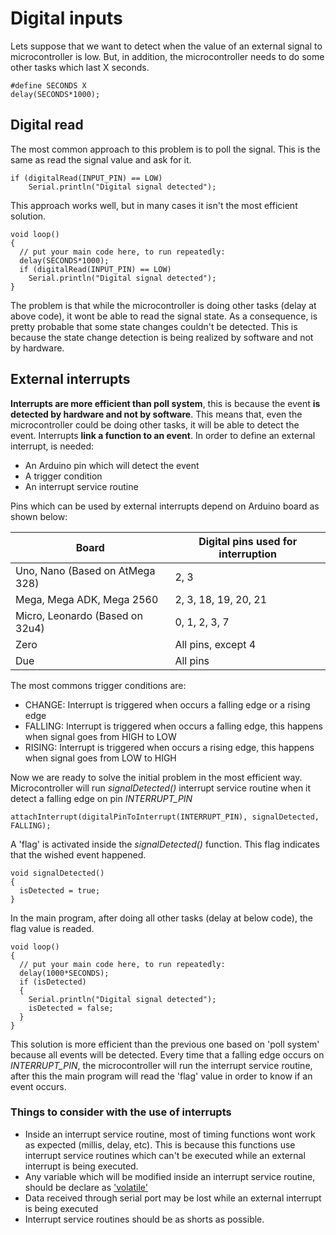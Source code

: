 # Digital inputs

Lets suppose that we want to detect when the value of an external signal to microcontroller is low. But, in addition, the microcontroller needs to do some other tasks which last X seconds.
```
#define SECONDS X
delay(SECONDS*1000);
```
## **Digital read**  

The most common approach to this problem is to poll the signal. This is the same as read the signal value and ask for it.  
```
if (digitalRead(INPUT_PIN) == LOW)
    Serial.println("Digital signal detected");
```
This approach works well, but in many cases it isn't the most efficient solution.    
```
void loop() 
{
  // put your main code here, to run repeatedly:
  delay(SECONDS*1000);
  if (digitalRead(INPUT_PIN) == LOW)
    Serial.println("Digital signal detected");
}
```
The problem is that while the microcontroller is doing other tasks (delay at above code), it wont be able to read the signal state. As a consequence, is pretty probable that some state changes couldn't be detected. This is because the state change detection is being realized by software and not by hardware.   

## **External interrupts**  

**Interrupts are more efficient than poll system**, this is because the event **is detected by hardware and not by software**. This means that, even the microcontroller could be doing other tasks, it will be able to detect the event. Interrupts **link a function to an event**. In order to define an external interrupt, is needed:  

* An Arduino pin which will detect the event
* A trigger condition  
* An interrupt service routine  

Pins which can be used by external interrupts depend on Arduino board as shown below:  


Board | Digital pins used for interruption 
-------------|--------------
Uno, Nano (Based on AtMega 328) | 2, 3
Mega, Mega ADK, Mega 2560 | 2, 3, 18, 19, 20, 21
Micro, Leonardo (Based on 32u4) | 0, 1, 2, 3, 7
Zero | All pins, except 4
Due | All pins

The most commons trigger conditions are:  
* CHANGE: Interrupt is triggered when occurs a falling edge or a rising edge
* FALLING: Interrupt is triggered when occurs a falling edge, this happens when signal goes from HIGH to LOW
* RISING: Interrupt is triggered when occurs a rising edge, this happens when signal goes from LOW to HIGH

Now we are ready to solve the initial problem in the most efficient way. Microcontroller will run *signalDetected()* interrupt service routine when it detect a falling edge on pin *INTERRUPT_PIN*  
```
attachInterrupt(digitalPinToInterrupt(INTERRUPT_PIN), signalDetected, FALLING);
```
A 'flag' is activated inside the *signalDetected()* function. This flag indicates that the wished event happened.
```
void signalDetected()
{
  isDetected = true;
}
```
In the main program, after doing all other tasks (delay at below code), the flag value is readed.
```
void loop()
{
  // put your main code here, to run repeatedly:
  delay(1000*SECONDS);
  if (isDetected)
  {
    Serial.println("Digital signal detected");
    isDetected = false;
  }
}
```
This solution is more efficient than the previous one based on 'poll system' because all events will be detected. Every time that a falling edge occurs on *INTERRUPT_PIN*, the microcontroller will run the interrupt service routine, after this the main program will read the 'flag' value in order to know if an event occurs.
### **Things to consider with the use of interrupts**
* Inside an interrupt service routine, most of timing functions wont work as expected (millis, delay, etc). This is because this functions use interrupt service routines which can't be executed while an external interrupt is being executed.
* Any variable which will be modified inside an interrupt service routine, should be declare as ['volatile'](https://www.arduino.cc/en/Reference/Volatile)
* Data received through serial port may be lost while an external interrupt is being executed
* Interrupt service routines should be as shorts as possible.